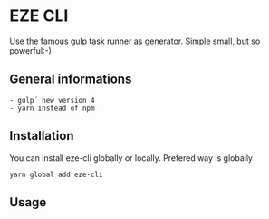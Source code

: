 # EZE CLI

Use the famous gulp task runner as generator.
Simple small, but so powerful:-)

## General informations
    - gulp´ new version 4
    - yarn instead of npm

## Installation
You can install eze-cli globally or locally. Prefered way is globally


```
yarn global add eze-cli
```

## Usage
